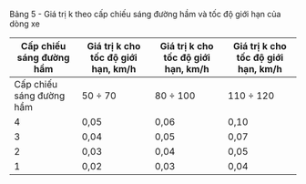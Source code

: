 Bảng 5 - Giá trị k theo cấp chiếu sáng đường hầm và tốc độ giới hạn của dòng xe

| Cấp chiếu sáng đường hầm   | Giá trị k cho tốc độ giới hạn, km/h   | Giá trị k cho tốc độ giới hạn, km/h   | Giá trị k cho tốc độ giới hạn, km/h   |
|----------------------------|---------------------------------------|---------------------------------------|---------------------------------------|
| Cấp chiếu sáng đường hầm   | 50 ÷ 70                               | 80 ÷ 100                              | 110 ÷ 120                             |
| 4                          | 0,05                                  | 0,06                                  | 0,10                                  |
| 3                          | 0,04                                  | 0,05                                  | 0,07                                  |
| 2                          | 0,03                                  | 0,04                                  | 0,05                                  |
| 1                          | 0,02                                  | 0,03                                  | 0,04                                  |